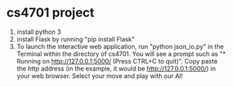# cs4701 project 
1. install python 3
2. install Flask by running "pip install Flask"
3. To launch the interactive web application, run "python json_io.py" in the Terminal within the directory of cs4701. You will see a prompt such as "* Running on http://127.0.0.1:5000/ (Press CTRL+C to quit)". Copy paste the http address (in the example, it would be http://127.0.0.1:5000/) in your web browser. Select your move and play with our AI!
